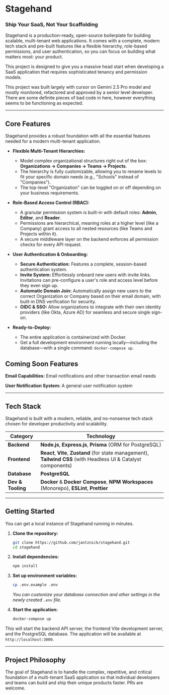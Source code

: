 # Stagehand

### Ship Your SaaS, Not Your Scaffolding

Stagehand is a production-ready, open-source boilerplate for building scalable, multi-tenant web applications. It comes with a complete, modern tech stack and pre-built features like a flexible hierarchy, role-based permissions, and user authentication, so you can focus on building what matters most: your product.

This project is designed to give you a massive head start when developing a SaaS application that requires sophisticated tenancy and permission models.

This project was built largely with cursor on Gemini 2.5 Pro model and mostly monitored, refactored and approved by a senior level developer. There are some definite pieces of bad code in here, however everything seems to be functioning as expected. 

---

## Core Features

Stagehand provides a robust foundation with all the essential features needed for a modern multi-tenant application.

*   **Flexible Multi-Tenant Hierarchies:**
    *   Model complex organizational structures right out of the box: **Organizations → Companies → Teams → Projects**.
    *   The hierarchy is fully customizable, allowing you to rename levels to fit your specific domain needs (e.g., "Schools" instead of "Companies").
    *   The top-level "Organization" can be toggled on or off depending on your business requirements.

*   **Role-Based Access Control (RBAC):**
    *   A granular permission system is built-in with default roles: **Admin**, **Editor**, and **Reader**.
    *   Permissions are hierarchical, meaning roles at a higher level (like a Company) grant access to all nested resources (like Teams and Projects within it).
    *   A secure middleware layer on the backend enforces all permission checks for every API request.

*   **User Authentication & Onboarding:**
    *   **Secure Authentication:** Features a complete, session-based authentication system.
    *   **Invite System:** Effortlessly onboard new users with invite links. Invitations can pre-configure a user's role and access level before they even sign up.
    *   **Automatic Domain Join:** Automatically assign new users to the correct Organization or Company based on their email domain, with built-in DNS verification for security.
    *   **OIDC & SSO:** Allow organizations to integrate with their own identity providers (like Okta, Azure AD) for seamless and secure single sign-on.

*   **Ready-to-Deploy:**
    *   The entire application is containerized with Docker.
    *   Get a full development environment running locally—including the database—with a single command: `docker-compose up`.

## Coming Soon Features

 **Email Capabilities:** Email notifications and other transaction email needs
 
 **User Notification System:** A general user notification system

---

## Tech Stack

Stagehand is built with a modern, reliable, and no-nonsense tech stack chosen for developer productivity and scalability.

| Category      | Technology                                                                                                                              |
|---------------|-----------------------------------------------------------------------------------------------------------------------------------------|
| **Backend**       | **Node.js**, **Express.js**, **Prisma** (ORM for PostgreSQL)                                                                            |
| **Frontend**      | **React**, **Vite**, **Zustand** (for state management), **Tailwind CSS** (with Headless UI & Catalyst components)                      |
| **Database**      | **PostgreSQL**                                                                                                                          |
| **Dev & Tooling** | **Docker** & **Docker Compose**, **NPM Workspaces** (Monorepo), **ESLint**, **Prettier**                                                    |

---

## Getting Started

You can get a local instance of Stagehand running in minutes.

1.  **Clone the repository:**
    ```bash
    git clone https://github.com/jantznick/stagehand.git
    cd stagehand
    ```

2.  **Install dependencies:**
    ```bash
    npm install
    ```

3.  **Set up environment variables:**
    ```bash
    cp .env.example .env
    ```
    *You can customize your database connection and other settings in the newly created `.env` file.*

4.  **Start the application:**
    ```bash
    docker-compose up
    ```

This will start the backend API server, the frontend Vite development server, and the PostgreSQL database. The application will be available at `http://localhost:3000`.

---

## Project Philosophy

The goal of Stagehand is to handle the complex, repetitive, and critical foundation of a multi-tenant SaaS application so that individual developers and teams can build and ship their unique products faster. PRs are welcome.

